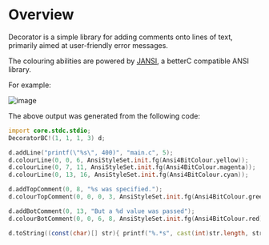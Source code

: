 # Overview

Decorator is a simple library for adding comments onto lines of text, primarily aimed at user-friendly error messages.

The colouring abilities are powered by [JANSI](https://github.com/BradleyChatha/jansi), a betterC compatible ANSI library.

For example:

![image](https://user-images.githubusercontent.com/3835574/138582615-02f3edb5-51ba-4af3-9edf-03fc901d2d8e.png)

The above output was generated from the following code:

```d
import core.stdc.stdio;
DecoratorBC!(1, 1, 1, 3) d;

d.addLine("printf(\"%s\", 400)", "main.c", 5);
d.colourLine(0, 0, 6, AnsiStyleSet.init.fg(Ansi4BitColour.yellow));
d.colourLine(0, 7, 11, AnsiStyleSet.init.fg(Ansi4BitColour.magenta));
d.colourLine(0, 13, 16, AnsiStyleSet.init.fg(Ansi4BitColour.cyan));

d.addTopComment(0, 8, "%s was specified.");
d.colourTopComment(0, 0, 0, 3, AnsiStyleSet.init.fg(Ansi4BitColour.green));

d.addBotComment(0, 13, "But a %d value was passed");
d.colourBotComment(0, 0, 6, 8, AnsiStyleSet.init.fg(Ansi4BitColour.red));

d.toString((const(char)[] str){ printf("%.*s", cast(int)str.length, str.ptr); });
```
